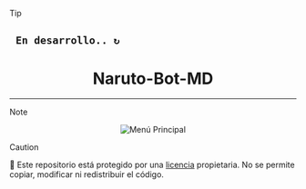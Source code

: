 > [!TIP]
> ## **` En desarrollo.. ↻`**


 <h1 align="center"> Naruto-Bot-MD</h1>

---

> [!NOTE]
> <p align="center">
>  <img src="https://files.catbox.moe/0183v7.png" alt="Menú Principal">
</p>  

> [!CAUTION]
> 📄 Este repositorio está protegido por una [licencia](LICENSE) propietaria. No se permite copiar, modificar ni redistribuir el código.